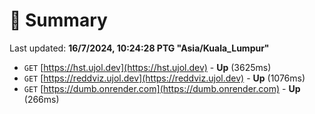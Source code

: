 # 📖 Summary
Last updated: **16/7/2024, 10:24:28 PTG "Asia/Kuala_Lumpur"**

- `GET` [https://hst.ujol.dev](https://hst.ujol.dev) - **Up** (3625ms)
- `GET` [https://reddviz.ujol.dev](https://reddviz.ujol.dev) - **Up** (1076ms)
- `GET` [https://dumb.onrender.com](https://dumb.onrender.com) - **Up** (266ms)
